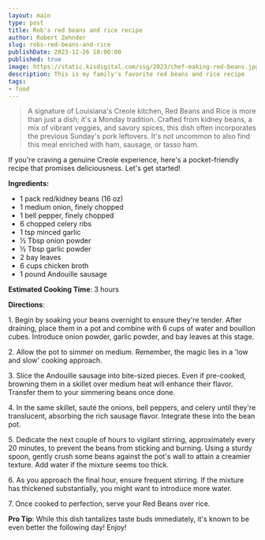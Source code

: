 ```yaml
---
layout: main
type: post
title: Rob's red beans and rice recipe
author: Robert Zehnder
slug: robs-red-beans-and-rice
publishDate: 2023-12-26 18:00:00
published: true
image: https://static.kisdigital.com/ssg/2023/chef-making-red-beans.jpg
description: This is my family's favorite red beans and rice recipe
tags:
- food
---
```

> A signature of Louisiana's Creole kitchen, Red Beans and Rice is more than just a dish; it's a Monday tradition. Crafted from kidney beans, a mix of vibrant veggies, and savory spices, this dish often incorporates the previous Sunday's pork leftovers. It's not uncommon to also find this meal enriched with ham, sausage, or tasso ham.

If you're craving a genuine Creole experience, here's a pocket-friendly recipe that promises deliciousness. Let's get started!

**Ingredients:**

*   1 pack red/kidney beans (16 oz)
*   1 medium onion, finely chopped
*   1 bell pepper, finely chopped
*   6 chopped celery ribs
*   1 tsp minced garlic
*   ½ Tbsp onion powder
*   ½ Tbsp garlic powder
*   2 bay leaves
*   6 cups chicken broth
*   1 pound Andouille sausage

**Estimated Cooking Time**: 3 hours

**Directions**:

1\. Begin by soaking your beans overnight to ensure they're tender. After draining, place them in a pot and combine with 6 cups of water and bouillon cubes. Introduce onion powder, garlic powder, and bay leaves at this stage.  
 
2\. Allow the pot to simmer on medium. Remember, the magic lies in a 'low and slow' cooking approach.

3\. Slice the Andouille sausage into bite-sized pieces. Even if pre-cooked, browning them in a skillet over medium heat will enhance their flavor. Transfer them to your simmering beans once done.

4\. In the same skillet, sauté the onions, bell peppers, and celery until they're translucent, absorbing the rich sausage flavor. Integrate these into the bean pot.

5\. Dedicate the next couple of hours to vigilant stirring, approximately every 20 minutes, to prevent the beans from sticking and burning. Using a sturdy spoon, gently crush some beans against the pot's wall to attain a creamier texture. Add water if the mixture seems too thick.

6\. As you approach the final hour, ensure frequent stirring. If the mixture has thickened substantially, you might want to introduce more water.

7\. Once cooked to perfection, serve your Red Beans over rice.

**Pro Tip**: While this dish tantalizes taste buds immediately, it's known to be even better the following day! Enjoy!